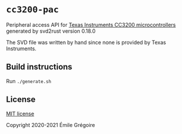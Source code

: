 # `cc3200-pac`

Peripheral access API for [Texas Instruments CC3200 microcontrollers](https://www.ti.com/product/CC3200)
generated by svd2rust version 0.18.0

The SVD file was written by hand since none is provided by Texas Instruments.

## Build instructions

Run `./generate.sh`

## License

[MIT license](./LICENSE.md)

Copyright 2020-2021 Émile Grégoire
